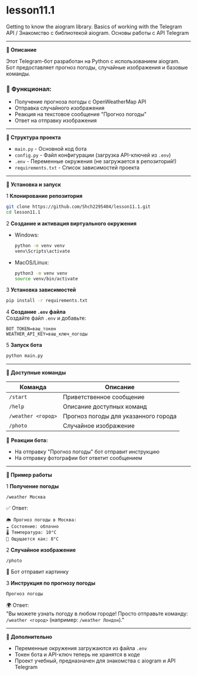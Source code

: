 # **lesson11.1**  
Getting to know the aiogram library. Basics of working with the Telegram API / Знакомство с библиотекой aiogram. Основы работы с API Telegram 

---

**📌 Описание**  

Этот Telegram-бот разработан на Python с использованием aiogram.  
Бот предоставляет прогноз погоды, случайные изображения и базовые команды.  

### 🎯 Функционал:  
- Получение прогноза погоды с OpenWeatherMap API  
- Отправка случайного изображения  
- Реакция на текстовое сообщение "Прогноз погоды"  
- Ответ на отправку изображения  

---

**📂 Структура проекта**  

- `main.py` - Основной код бота  
- `config.py` - Файл конфигурации (загрузка API-ключей из `.env`)  
- `.env` - Переменные окружения (не загружается в репозиторий!)  
- `requirements.txt` - Список зависимостей проекта  

---

**📌 Установка и запуск**  

1 **Клонирование репозитория**  
```bash
git clone https://github.com/Shch2295404/lesson11.1.git
cd lesson11.1
```

2 **Создание и активация виртуального окружения**  
- Windows:  
  ```bash
  python -m venv venv
  venv\Scripts\activate
  ```
- MacOS/Linux:  
  ```bash
  python3 -m venv venv
  source venv/bin/activate
  ```

3 **Установка зависимостей**  
```bash
pip install -r requirements.txt
```

4 **Создание `.env` файла**  
Создайте файл `.env` и добавьте:  
```env
BOT_TOKEN=ваш_токен
WEATHER_API_KEY=ваш_ключ_погоды
```

5 **Запуск бота**  
```bash
python main.py
```

---

**📌 Доступные команды**  

| Команда            | Описание                                      |  
|--------------------|----------------------------------------------|  
| `/start`          | Приветственное сообщение                     |  
| `/help`           | Описание доступных команд                    |  
| `/weather <город>` | Прогноз погоды для указанного города         |  
| `/photo`          | Случайное изображение                        |  

📌 **Реакции бота:**  
- На отправку "Прогноз погоды" бот отправит инструкцию  
- На отправку фотографии бот ответит сообщением  

---

**📌 Пример работы**  

1 **Получение погоды**  
```
/weather Москва
```
✅ Ответ:  
```
🌦 Прогноз погоды в Москва:  
☁️ Состояние: облачно  
🌡 Температура: 10°C  
🥶 Ощущается как: 8°C  
```

2 **Случайное изображение**  
```
/photo
```
📸 Бот отправит картинку  

3 **Инструкция по прогнозу погоды**  
```
Прогноз погоды
```
🌍 Ответ:  
"Вы можете узнать погоду в любом городе! Просто отправьте команду:  
`/weather <город>` (например: `/weather Лондон`)."  

---

**📌 Дополнительно**  

- Переменные окружения загружаются из файла `.env`  
- Токен бота и API-ключ теперь не хранятся в коде  
- Проект учебный, предназначен для знакомства с aiogram и API Telegram  
